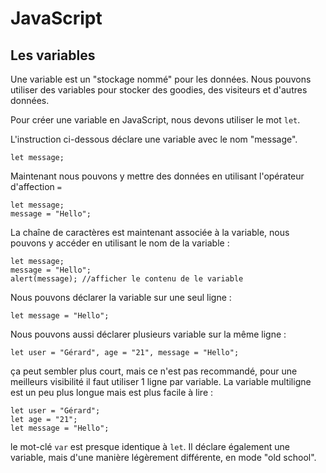 # JavaScript

## Les variables 

Une variable est un "stockage nommé" pour les données. Nous pouvons utiliser des variables pour stocker des goodies, des visiteurs et
d'autres données.

Pour créer une variable en JavaScript, nous devons utiliser le mot `let`.

L'instruction ci-dessous déclare une variable avec le nom "message".
```
let message;
```

Maintenant nous pouvons y mettre des données en utilisant l'opérateur d'affection `=`
```
let message;
message = "Hello";
```

La chaîne de caractères est maintenant associée à la variable, nous pouvons y accéder en utilisant le nom de la variable :
```
let message;
message = "Hello";
alert(message); //afficher le contenu de le variable
```

Nous pouvons déclarer la variable sur une seul ligne : 
```
let message = "Hello";
```

Nous pouvons aussi déclarer plusieurs variable sur la même ligne : 
```
let user = "Gérard", age = "21", message = "Hello";
```

ça peut sembler plus court, mais ce n'est pas recommandé, pour une meilleurs visibilité il faut utiliser 1 ligne par variable.
La variable multiligne est un peu plus longue mais est plus facile à lire : 
```
let user = "Gérard";
let age = "21";
let message = "Hello";
```

le mot-clé `var` est presque identique à `let`. Il déclare également une variable, mais d'une manière légèrement différente, en mode "old school".



